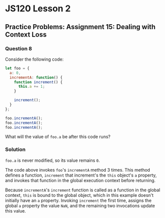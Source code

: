 # JS120 Lesson 2

## Practice Problems: Assignment 15: Dealing with Context Loss

### Question 8

Consider the following code:

```js
let foo = {
  a: 0,
  incrementA: function() {
    function increment() {
      this.a += 1;
    }

    increment();
  }
};

foo.incrementA();
foo.incrementA();
foo.incrementA();
```

What will the value of `foo.a` be after this code runs?

### Solution

`foo.a` is never modified, so its value remains `0`.

The code above invokes `foo`'s `incrementA` method 3 times. This method defines
a function, `increment` that increment's the `this` object's `a` property, and
invokes that function in the global execution context before returning.

Because `incrementA`'s `increment` function is called as a function in the
global context, `this` is bound to the global object, which in this example
doesn't initially have an `a` property. Invoking `increment` the first time,
assigns the global `a` property the value `NaN`, and the remaining two
invocations update this value.
